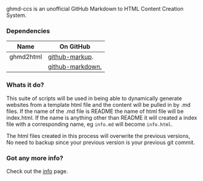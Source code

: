 ghmd-ccs is an unofficial GitHub Markdown to HTML Content Creation System.

### Dependencies
Name | On GitHub
---- | ----
ghmd2html | [github-markup](https://github.com/github/markup).
      | [github-markdown.](http://github.github.com/github-flavored-markdown/)

### Whats it do?

This suite of scripts will be used in being able to dynamically generate websites from a template html file and the content will be pulled in by .md files. If the name of the .md file is README the name of html file will be index.html. If the name is anything other than README it will created a index file with a corresponding name, eg `info.md` will become `info.html`.

The html files created in this process will overwrite the previous versions, No need to backup since your previous version is your previous git commit.

### Got any more info?

Check out the [info](http://edge226.github.io/ghmd-ccs/info/) page.

